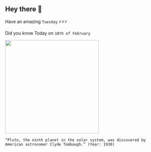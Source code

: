 ## Hey there 👋
Have an amazing `Tuesday` ⚡⚡⚡

Did you know Today on `18th of February`
 
 [<img src="https://upload.wikimedia.org/wikipedia/commons/0/01/Clyde_W._Tombaugh.jpeg" width="300" />](https://www.britannica.com/biography/Clyde-Tombaugh#:~:text=On%20February%2018%2C%201930%2C%20Tombaugh%20pinpointed%20Pluto) 
 ```
“Pluto, the ninth planet in the solar system, was discovered by American astronomer Clyde Tombaugh.” (Year: 1930)
```
